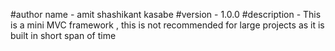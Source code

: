 #author name - amit shashikant kasabe
#version     - 1.0.0
#description - This is a mini MVC framework , this is not recommended for large projects as it is built in short span of time

